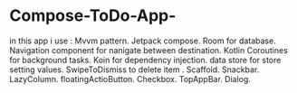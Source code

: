 # Compose-ToDo-App-
in this app i use :
Mvvm pattern.
Jetpack compose.
Room for database.
Navigation component for nanigate between destination.
Kotlin Coroutines for background tasks.
Koin for dependency injection.
data store for store setting values.
SwipeToDismiss to delete item .
Scaffold.
Snackbar.
LazyColumn.
floatingActioButton.
Checkbox.
TopAppBar.
Dialog.
